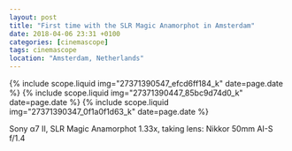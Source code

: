 ```yaml
---
layout: post
title: "First time with the SLR Magic Anamorphot in Amsterdam"
date: 2018-04-06 23:31 +0100
categories: [cinemascope]
tags: cinemascope
location: "Amsterdam, Netherlands"
---
```


{% include scope.liquid img="27371390547_efcd6ff184_k" date=page.date %}
{% include scope.liquid img="27371390447_85bc9d74d0_k" date=page.date %}
{% include scope.liquid img="27371390347_0f1a0f1d63_k" date=page.date %}

Sony α7 II, SLR Magic Anamorphot 1.33x, taking lens: Nikkor 50mm AI-S f/1.4
